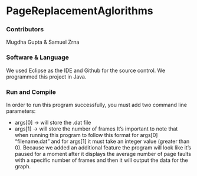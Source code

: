 # PageReplacementAglorithms

### Contributors
Mugdha Gupta & Samuel Zrna

### Software & Language
We used Eclipse as the IDE and Github for the source control. We programmed this project in Java.

### Run and Compile
In order to run this program successfully, you must add two command line parameters:
* args[0] -> will store the .dat file
* args[1] -> will store the number of frames
It’s important to note that when running this program to follow this format for args[0] “filename.dat” and for args[1] it must take an integer value (greater than 0). Because we added an additional feature the program will look like it’s paused for a moment after it displays the average number of page faults with a specific number of frames and then it will output the data for the graph.
